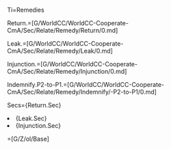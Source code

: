 Ti=Remedies

Return.=[G/WorldCC/WorldCC-Cooperate-CmA/Sec/Relate/Remedy/Return/0.md]

Leak.=[G/WorldCC/WorldCC-Cooperate-CmA/Sec/Relate/Remedy/Leak/0.md]

Injunction.=[G/WorldCC/WorldCC-Cooperate-CmA/Sec/Relate/Remedy/Injunction/0.md]

Indemnify.P2-to-P1.=[G/WorldCC/WorldCC-Cooperate-CmA/Sec/Relate/Remedy/Indemnify/-P2-to-P1/0.md]

Secs={Return.Sec}<li>{Leak.Sec}<li>{Injunction.Sec}

=[G/Z/ol/Base]
